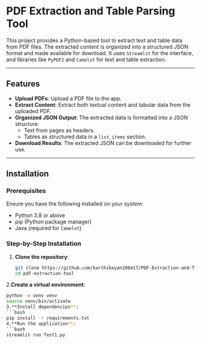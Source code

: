 # PDF Extraction and Table Parsing Tool

This project provides a Python-based tool to extract text and table data from PDF files. The extracted content is organized into a structured JSON format and made available for download. It uses `Streamlit` for the interface, and libraries like `PyPDF2` and `Camelot` for text and table extraction.

---

## Features

- **Upload PDFs**: Upload a PDF file to the app.
- **Extract Content**: Extract both textual content and tabular data from the uploaded PDF.
- **Organized JSON Output**: The extracted data is formatted into a JSON structure:
  - Text from pages as headers.
  - Tables as structured data in a `list_items` section.
- **Download Results**: The extracted JSON can be downloaded for further use.

---

## Installation

### Prerequisites

Ensure you have the following installed on your system:
- Python 3.8 or above
- pip (Python package manager)
- Java (required for `Camelot`)

### Step-by-Step Installation

1. **Clone the repository**:
   ```bash
   git clone https://github.com/karthikeyan200417/PDF-Extraction-and-Table-Parsing-Tool.git
   cd pdf-extraction-tool
2.**Create a virtual environment**:
   ```bash
   python -m venv venv
   source venv/bin/activate  
3.**Install dependencies**:
   ```bash
   pip install -r requirements.txt
4.**Run the application**:
   ```bash
   streamlit run Test1.py


